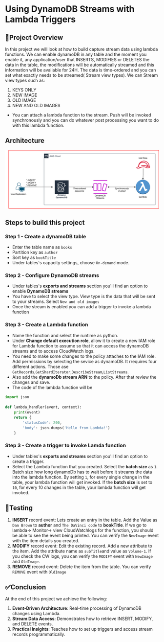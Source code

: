 # Using DynamoDB Streams with Lambda Triggers
## 📘Project Overview
In this project we will look at how to build capture stream data using lambda functions. We can enable dynamoDB in any table and the moment you enable it, any application/user that INSERTS, MODIFIES or DELETES the data in the table, the modifications will be automatically streamed and this information will be available for 24H. The data is time-ordered and you can set what exactly needs to be streamed( Stream view types). We can Stream view types such as:
  1. KEYS ONLY
  2. NEW IMAGE
  3. OLD IMAGE
  4. NEW AND OLD IMAGES
* You can attach a lambda function to the stream. Push will be invoked synchronously and you can do whatever post processing you want to do with this lambda function.
## Architecture
![Diagram explaining the architecture of this project](Images/Architecture-diagram.svg)
## Steps to build this project
### Step 1 - Create a dynamoDB table
* Enter the table name as `books`
* Partition key as `author`
* Sort key as `bookTitle`
* Under tables's capacity settings, choose `On-demand` mode.
### Step 2 - Configure DynamoDB streams
* Under tables's **exports and streams** section you'll find an option to enable **DynamoDB streams**
* You have to select the view type. View type is the data that will be sent to your streams. Select `New and old images`
* Once the stream is enabled you can add a trigger to invoke a lambda function
### Step 3 - Create a Lambda function
* Name the function and select the runtime as python.
* Under **Change default execution role**, allow it to create a new IAM role for Lambda function to assume so that it can access the dynamoDB streams and to access CloudWatch logs.
* You need to make some changes to the policy attaches to the IAM role. Add permissions by selecting the sevice as dynamoDB.
  It rrequires four different actions. Those ase `GetRecords`,`GetShardIterator`,`DescribeStream`,`ListStreams`.
* Also add the **dynamoDb stream ARN** to the policy. After that review the changes and save.
* The code of the lambda function will be
```python
import json

def lambda_handler(event, context):
    print(event)
    return {
        'statusCode': 200,
        'body': json.dumps('Hello from Lambda!')
    }
```
### Step 3 - Create a trigger to invoke Lamda function
* Under tables's **exports and streams** section you'll find an option to create a trigger.
* Select the Lambda function that you created. Select the **batch size** as `1`. Batch size how long dynamoDb has to wait before it streams the data into the lambda function. By setting `1`, for every single change in the table, your lambda function will get invoked. If the **batch size** is set to `10`, for every 10 changes in the table, your lambda function will get invoked.
## 🔎Testing
1. **INSERT** record event: Lets create an entry in the table. Add the Value as `Dan Brown` to **author** and `The DaVinci code` to **bookTitle**.
   If we go to lambda-> Monitor-> view CloudWatchlogs for the function, you should be able to see the event being printed.
   You can verify the `NewImage` event with the item details you created.
2. **MODIFY** record event: Edit the existing record. Add a new attribute to the item. Add the attribute name as `subTitle`and value as `Volume-1`.
   If you check the CW logs, you can verify the `MODIFY` event with `NewImage` and `OldImage`.
3. **REMOVE** record event: Delete the item from the table. You can verify `REMOVE` event with `OldImage`
## ✅Conclusion
At the end of this project we achieve the following:
   1. **Event-Driven Architecture**: Real-time processing of DynamoDB changes using Lambda.
   2. **Stream Data Access**: Demonstrates how to retrieve INSERT, MODIFY, and DELETE events.
   3. **Practical Insights**: Teaches how to set up triggers and access stream records programmatically.
